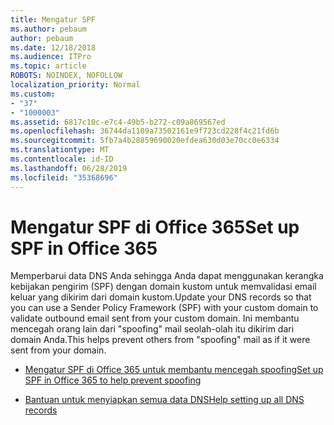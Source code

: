 ```yaml
---
title: Mengatur SPF
ms.author: pebaum
author: pebaum
ms.date: 12/18/2018
ms.audience: ITPro
ms.topic: article
ROBOTS: NOINDEX, NOFOLLOW
localization_priority: Normal
ms.custom:
- "37"
- "1000003"
ms.assetid: 6817c10c-e7c4-49b5-b272-c09a869567ed
ms.openlocfilehash: 36744da1109a73502161e9f723cd228f4c21fd6b
ms.sourcegitcommit: 5fb7a4b28859690020efdea630d03e70cc0e6334
ms.translationtype: MT
ms.contentlocale: id-ID
ms.lasthandoff: 06/28/2019
ms.locfileid: "35368696"
---
```

# <a name="set-up-spf-in-office-365"></a><span data-ttu-id="be998-102">Mengatur SPF di Office 365</span><span class="sxs-lookup"><span data-stu-id="be998-102">Set up SPF in Office 365</span></span>

<span data-ttu-id="be998-103">Memperbarui data DNS Anda sehingga Anda dapat menggunakan kerangka kebijakan pengirim (SPF) dengan domain kustom untuk memvalidasi email keluar yang dikirim dari domain kustom.</span><span class="sxs-lookup"><span data-stu-id="be998-103">Update your DNS records so that you can use a Sender Policy Framework (SPF) with your custom domain to validate outbound email sent from your custom domain.</span></span> <span data-ttu-id="be998-104">Ini membantu mencegah orang lain dari "spoofing" mail seolah-olah itu dikirim dari domain Anda.</span><span class="sxs-lookup"><span data-stu-id="be998-104">This helps prevent others from "spoofing" mail as if it were sent from your domain.</span></span>
  
- [<span data-ttu-id="be998-105">Mengatur SPF di Office 365 untuk membantu mencegah spoofing</span><span class="sxs-lookup"><span data-stu-id="be998-105">Set up SPF in Office 365 to help prevent spoofing</span></span>](https://docs.microsoft.com/office365/SecurityCompliance/set-up-spf-in-office-365-to-help-prevent-spoofing)

- [<span data-ttu-id="be998-106">Bantuan untuk menyiapkan semua data DNS</span><span class="sxs-lookup"><span data-stu-id="be998-106">Help setting up all DNS records</span></span>](https://docs.microsoft.com/office365/admin/get-help-with-domains/create-dns-records-at-any-dns-hosting-provider)
